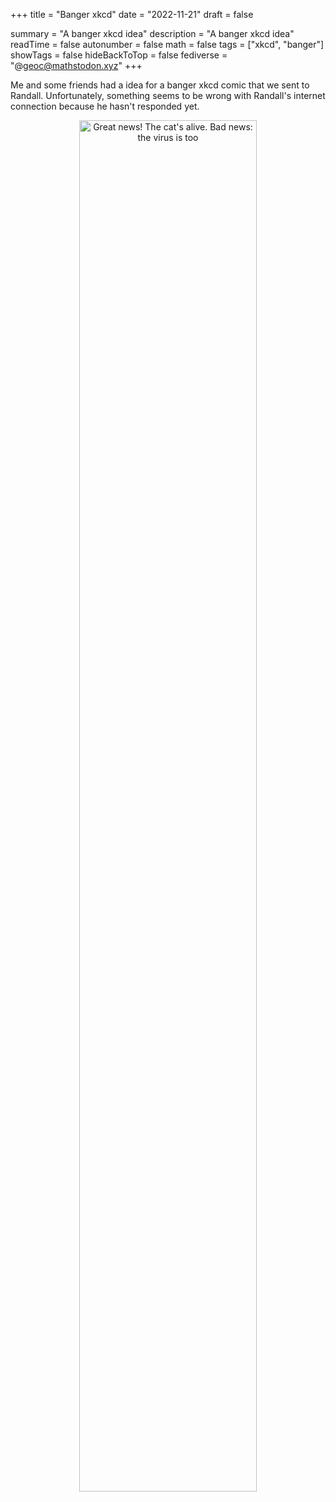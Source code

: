 +++
title = "Banger xkcd"
date = "2022-11-21"
draft = false

summary = "A banger xkcd idea"
description = "A banger xkcd idea"
readTime = false
autonumber = false
math = false
tags = ["xkcd", "banger"]
showTags = false
hideBackToTop = false
fediverse = "@geoc@mathstodon.xyz"
+++

Me and some friends had a idea for a banger xkcd comic that we sent to Randall. Unfortunately, something seems to be wrong with Randall's internet connection because he hasn't responded yet.

<div align="center">
    <a href="./../banger_og.jpg">
        <img src="./../xkcd.png" title="Great news! The cat's alive. Bad news: the virus is too" width=75%/>
    </a>
</div>